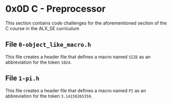 # 0x0D C - Preprocessor
This section contains code challenges for the aforementioned section of the C course in the ALX_SE curriculum

## File `0-object_like_macro.h`
This file creates a header file that defines a macro named `SIZE` as an abbreviation for the token `1024`.

## File `1-pi.h`
This file creates a header file that defines a macro named `PI` as an abbreviation for the token `3.14159265359`.



